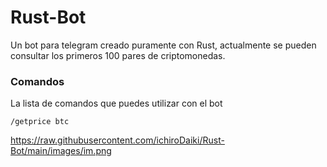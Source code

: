 # Rust-Bot
Un bot para telegram creado puramente con Rust, actualmente se pueden consultar los primeros 100 pares de criptomonedas.
### Comandos
La lista de comandos que puedes utilizar con el bot
```
/getprice btc
```
https://raw.githubusercontent.com/ichiroDaiki/Rust-Bot/main/images/im.png
